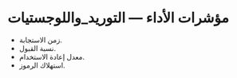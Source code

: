 # مؤشرات الأداء — التوريد_واللوجستيات

- زمن الاستجابة.
- نسبة القبول.
- معدل إعادة الاستخدام.
- استهلاك الرموز.

